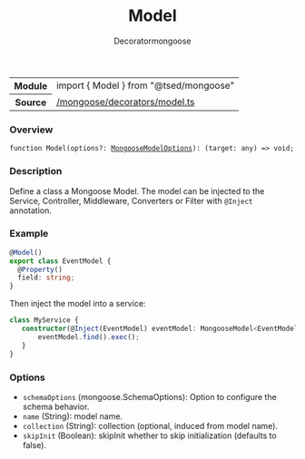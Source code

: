 
<header class="symbol-info-header"><h1 id="model">Model</h1><label class="symbol-info-type-label decorator">Decorator</label><label class="api-type-label mongoose" title="mongoose">mongoose</label></header>
<!-- summary -->
<section class="symbol-info"><table class="is-full-width"><tbody><tr><th>Module</th><td><div class="lang-typescript"><span class="token keyword">import</span> { Model }&nbsp;<span class="token keyword">from</span>&nbsp;<span class="token string">"@tsed/mongoose"</span></div></td></tr><tr><th>Source</th><td><a href="https://github.com/Romakita/ts-express-decorators/blob/v4.7.0/src//mongoose/decorators/model.ts#L0-L0">/mongoose/decorators/model.ts</a></td></tr></tbody></table></section>
<!-- overview -->


### Overview


<pre><code class="typescript-lang ">function <span class="token function">Model</span><span class="token punctuation">(</span>options?<span class="token punctuation">:</span> <a href="#api/mongoose/mongoosemodeloptions"><span class="token">MongooseModelOptions</span></a><span class="token punctuation">)</span><span class="token punctuation">:</span> <span class="token punctuation">(</span>target<span class="token punctuation">:</span> <span class="token keyword">any</span><span class="token punctuation">)</span> => <span class="token keyword">void</span><span class="token punctuation">;</span></code></pre>


<!-- Parameters -->

<!-- Description -->


### Description

Define a class a Mongoose Model. The model can be injected to the Service, Controller, Middleware, Converters or Filter with
`@Inject` annotation.

### Example

```typescript
@Model()
export class EventModel {
  @Property()
  field: string;
}
```

Then inject the model into a service:

```typescript
class MyService {
   constructor(@Inject(EventModel) eventModel: MongooseModel<EventModel>) {
       eventModel.find().exec();
   }
}
```

### Options

- `schemaOptions` (mongoose.SchemaOptions): Option to configure the schema behavior.
- `name` (String): model name.
- `collection` (String): collection (optional, induced from model name).
- `skipInit` (Boolean): skipInit whether to skip initialization (defaults to false).

<!-- Members -->

